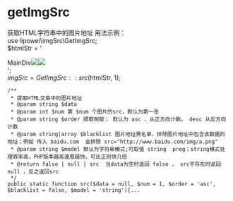 # getImgSrc
获取HTML字符串中的图片地址
用法示例：  
use lipowei\imgSrc\GetImgSrc;  
$htmlStr = '<div>MainDiv<img src="a1.png"/><img src="a2.png"/></div>';  
$imgSrc = GetImgSrc::src($htmlStr, 1);

    /**
     * 提取HTML文章中的图片地址
     * @param string $data
     * @param int $num 第 $num 个图片的src，默认为第一张
     * @param string $order 顺取倒取； 默认为 asc ，从正方向计数。 desc 从反方向计数
     * @param string|array $blacklist 图片地址黑名单，排除图片地址中包含该数据的地址；例如 传入 baidu.com  会排除 src="http://www.baidu.com/img/a.png"
     * @param string $model 默认为字符串模式;可取值 string  preg；string模式处理效率高，PHP版本越高速度越快，可比正则快几倍
     * @return false | null | src  当data为空时返回 false ， src不存在时返回 null ，反之返回src
     */
    public static function src($data = null, $num = 1, $order = 'asc', $blacklist = false, $model = 'string'){...
